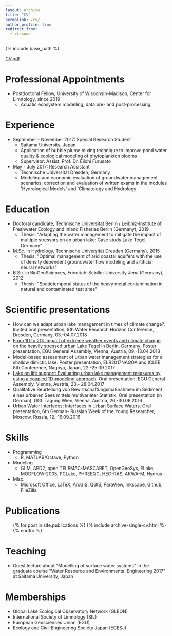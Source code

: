 ```yaml
---
layout: archive
title: "CV"
permalink: /cv/
author_profile: true
redirect_from:
  - /resume
---
```


{% include base_path %}

[CV.pdf](https://github.com/robertladwig/robertladwig.github.io/blob/master/files/CurriculumVitae_Ladwig.pdf)

Professional Appointments
======
* Postdoctoral Fellow, University of Wisconsin-Madison, Center for Limnology, since 2019
  * Aquatic ecosystem modelling, data pre- and post-processing 
  
  
Experience
======
* September - November 2017: Special Research Student
  * Saitama University, Japan
  * Application of bubble plume mixing technique to improve pond water quality & ecological modeling of phytoplankton blooms
  * Supervisor: Assist. Prof. Dr. Eiichi Furusato
* May - July 2017: Research Assistant
  * Technische Universität Dresden, Germany
  * Modeling and economic evaluation of groundwater management scenarios; correction and evaluation
of written exams in the modules 'Hydrological Models' and 'Climatology and Hydrology'


Education
======
* Doctoral candidate, Technische Universität Berlin / Leibniz-Institute of Freshwater Ecology and Inland Fisheries Berlin (Germany), 2019 
  * Thesis: "Adapting the water management to mitigate the impact of multiple stressors on an urban lake: Case study Lake Tegel, Germany"
* M.Sc. in Hydrology, Technische Universität Dresden (Germany), 2015
  * Thesis: "Optimal management of arid coastal aquifers with the use of density dependent groundwater flow modeling and artificial neural networks"
* B.Sc. in BioGeoSciences, Friedrich-Schiller University Jena (Germany), 2012
  * Thesis: "Spatiotemporal status of the heavy metal contamination in natural and contaminated test sites"


Scientific presentations
======
* How can we adapt urban lake management in times of climate change?. Invited oral presentation, 9th Water Research Horizon Conference, Dresden, Germany, 03.-04.07.2018
* [From 1D to 2D: Impact of extreme weather events and climate change on the heavily stressed urban Lake Tegel in Berlin, Germany](https://meetingorganizer.copernicus.org/EGU2018/EGU2018-12529.pdf). Poster presentation, EGU General Assembly, Vienna, Austria, 09.-13.04.2018
* Model-based assessment of urban water management strategies for a shallow dimictic lake. Poster presentation, ELR2017NAGOA and ICLEE 8th Conference, Nagoya, Japan, 22.-25.09.2017
* [Lake on life support: Evaluating urban lake management measures by using a coupled 1D-modeling approach](http://meetingorganizer.copernicus.org/EGU2017/EGU2017-7339.pdf). Oral presentation, EGU General Assembly, Vienna, Austria, 23.- 28.04.2017
* Qualitative Beurteilung von Bewirtschaftungsmaßnahmen im Sediment eines urbanen Sees mittels multivariater Statistik. Oral presentation (in German), DGL Tagung Wien, Vienna, Austria, 26.-30.09.2016
* Urban Water Interfaces: Interfaces in Urban Surface Waters. Oral presentation, 6th German- Russian Week of the Young Researcher, Moscow, Russia, 12.-16.09.2016


Skills
======
* Programming
  * R, MATLAB/Octave, Python
* Modeling
  * GLM, AED2, open TELEMAC-MASCARET, OpenGeoSys, FLake, MODFLOW-2005, PCLake, PHREEQC, HEC-RAS, AKWA-M, Hydrus
* Misc.
  * Microsoft Office, LaTeX, ArcGIS, QGIS, ParaView, Inkscape, Github, FileZilla

Publications
======
  <ul>{% for post in site.publications %}
    {% include archive-single-cv.html %}
  {% endfor %}</ul>


Teaching 
======
* Guest lecture about "Modelling of surface water systems" in the graduate course "Water Resource
and Environmental Engineering 2017" at Saitama University, Japan

Memberships
======
* Global Lake Ecological Observatory Network (GLEON)
* International Society of Limnology (SIL)
* European Geosciences Union (EGU)
* Ecology and Civil Engineering Society Japan (ECESJ)

